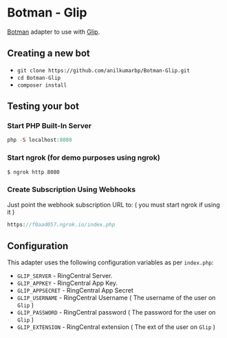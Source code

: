 # Botman - Glip

[Botman](https://botman.io/1.5/installation) adapter to use with [Glip](https://glip.com/).


## Creating a new bot

- `git clone https://github.com/anilkumarbp/Botman-Glip.git`
- `cd Botman-Glip`
- `composer install`


## Testing your bot

### Start PHP Built-In Server 
```php
php -S localhost:8080
```

### Start ngrok (for demo purposes using ngrok)

```bash
$ ngrok http 8080
```

### Create Subscription Using Webhooks
Just point the webhook subscription URL to: ( you must start ngrok if using it )
```php
https://f0aad057.ngrok.io/index.php
```

## Configuration

This adapter uses the following configuration variables as per `index.php`:

- `GLIP_SERVER` - RingCentral Server.
- `GLIP_APPKEY` - RingCentral App Key.
- `GLIP_APPSECRET` - RingCentral App Secret
- `GLIP_USERNAME` - RingCentral Username ( The username of the user on `Glip` )  
- `GLIP_PASSWORD` - RingCentral password ( The password for the user on `Glip` )
- `GLIP_EXTENSION` - RingCentral extension ( The ext of the user on `Glip` )
